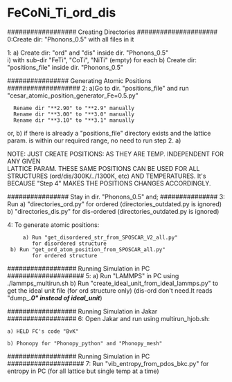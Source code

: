 # FeCoNi_Ti_ord_dis
################## Creating Directories #####################
0:Create dir: "Phonons_0.5" with all files in it

1: a) Create dir: "ord" and "dis" inside dir. "Phonons_0.5"  
                i) with sub-dir  "FeTi", "CoTi", "NiTi" (empty) for each
   b) Create dir: "positions_file" inside dir. "Phonons_0.5" 


################ Generating Atomic Positions ###################
2: a)Go to dir. "positions_file" and run 
     "cesar_atomic_position_generator_Fe=0.5.py" 

      Rename dir "**2.90" to "**2.9" manually
      Rename dir "**3.00" to "**3.0" manually
      Rename dir "**3.10" to "**3.1" manually
or,
  b) if there is already a "positions_file" directory exists and the 
     lattice param. is within our required range, no need to run step 2. a)

   NOTE: JUST CREATE POSITIONS: AS THEY ARE TEMP. INDEPENDENT FOR ANY GIVEN  
         LATTICE PARAM.
         THESE SAME POSITIONS CAN BE USED FOR ALL STRUCTURES 
         (ord/dis/300K/../1300K, etc) AND TEMPERATURES.
         It's BECAUSE "Step 4" MAKES THE POSITIONS CHANGES ACCORDINGLY.


################ Stay in dir. "Phonons_0.5" and; ############### 
3: Run 
	a) "directories_ord.py" for ordered 
            (directories_outdated.py is ignored)
        b) "directories_dis.py" for dis-ordered 
            (directories_outdated.py is ignored)

4: To generate atomic positions: 

         a) Run "get_disordered_str_from_SPOSCAR_V2_all.py" 
            for disordered structure
	 b) Run "get_ord_atom_position_from_SPOSCAR_all.py" 
            for ordered structure
  

################## Running Simulation in PC ####################
5: a) Run "LAMMPS" in PC using ./lammps_multirun.sh
   b) Run "create_ideal_unit_from_ideal_lammps.py" 
      to get the ideal unit file 
      (for  ord structure only) 
      (dis-ord don't need.It reads "dump_***.0" instead of ideal_unit***)


################## Running Simulation in Jakar ##################
6: Open Jakar and run using multirun_hjob.sh: 

	a) HELD FC's code "BvK" 
 
	b) Phonopy for "Phonopy_python" and "Phonopy_mesh" 
 

################## Running Simulation in PC ####################
7: Run "vib_entropy_from_pdos_bkc.py" for entropy in PC
       (for all lattice but single temp at a time)
